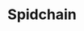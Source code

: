 ---
title: Spidchain
layout: single
toc: false
permalink: id-initiatives/spid-chain/
canonical_url: 'https://decentralized-id.com/id-initiatives/spid-chain/'
redirect_from: 
  - id-initiatives/spid-chain
  - id-initiatives/spidchain
  - id-initiatives/spidchain/
  - id-initiatives/spid-chain/
published: false
---